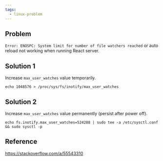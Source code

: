 ```yaml
---
tags:
  - linux-problem
---
```

## Problem

`Error: ENOSPC: System limit for number of file watchers reached` or auto reload not working when running React server.

## Solution 1

Increase `max_user_watches` value temporarily.

`echo 1048576 > /proc/sys/fs/inotify/max_user_watches`

## Solution 2

Increase `max_user_watches` value permanently (persist after power off).

`echo fs.inotify.max_user_watches=524288 | sudo tee -a /etc/sysctl.conf && sudo sysctl -p`

## Reference

https://stackoverflow.com/a/55543310
